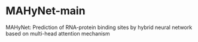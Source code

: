 # MAHyNet-main
MAHyNet: Prediction of RNA-protein binding sites by hybrid neural network based on multi-head attention mechanism
